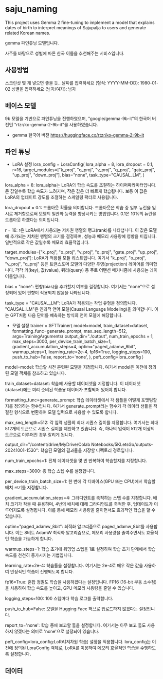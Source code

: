 # saju_naming
This project uses Gemma 2 fine-tuning to implement a model that explains dates of birth to interpret meanings of Sajupalja to users and generate related Korean names.

gemma 파인튜닝 모델입니다.

사주를 바탕으로 성별에 따른 한국 이름을 추천해주는 서비스입니다.

## 사용방법
스크린샷 몇 개 넣으면 좋을 듯..
날짜를 입력하세요 (형식: YYYY-MM-DD): 1980-01-02
성별을 입력하세요 (남자/여자): 남자


## 베이스 모델

9b 모델을 기반으로 파인튜닝을 진행하였으며,  "google/gemma-9b-it"의 한국어 버전인 "rtzr/ko-gemma-2-9b-it"을 사용하였습니다.
- gemma 한국어 버전 https://huggingface.co/rtzr/ko-gemma-2-9b-it

## 파인 튜닝
- LoRA 설정
lora_config = LoraConfig(
    lora_alpha = 8,
    lora_dropout = 0.1,
    r=16,
    target_modules=["k_proj", "o_proj", "v_proj", "q_proj", "gate_proj", "up_proj", "down_proj"],
    bias="none",
    task_type="CAUSAL_LM",
)

lora_alpha = 8: lora_alpha는 LoRA의 학습 속도를 조절하는 하이퍼파라미터입니다. 큰 값일수록 학습 속도가 느려지며, 작은 값은 더 빠르게 학습됩니다. 보통 이 값은 LoRA의 업데이트 강도를 조절하는 스케일링 팩터로 사용됩니다.

lora_dropout = 0.1: 드롭아웃 확률을 의미합니다. 드롭아웃은 학습 중 일부 뉴런을 임시로 제거함으로써 모델의 일반화 능력을 향상시키는 방법입니다. 0.1은 10%의 뉴런을 드롭아웃 하겠다는 의미입니다.

r = 16: r은 LoRA에서 사용되는 저차원 행렬의 랭크(rank)를 나타냅니다. 이 값은 모델에 추가되는 저차원 행렬의 크기를 결정하며, 성능과 메모리 사용량에 영향을 미칩니다. 일반적으로 작은 값일수록 메모리 효율적입니다.

target_modules=["k_proj", "o_proj", "v_proj", "q_proj", "gate_proj", "up_proj", "down_proj"]: LoRA가 적용될 모듈 리스트입니다. 여기서 "k_proj", "o_proj", "v_proj", "q_proj" 등은 트랜스포머 모델의 다양한 투영(projection) 레이어를 의미합니다. 각각 키(key), 값(value), 쿼리(query) 등 주로 어텐션 메커니즘에 사용되는 레이어들입니다.

bias = "none": 편향(bias)을 추가할지 여부를 결정합니다. 여기서는 "none"으로 설정되어 있어 편향이 적용되지 않음을 나타냅니다.

task_type = "CAUSAL_LM": LoRA가 적용되는 작업 유형을 정의합니다. "CAUSAL_LM"은 인과적 언어 모델(Causal Language Modeling)을 의미합니다. 이는 GPT처럼 다음 단어를 예측하는 방식의 언어 모델에 해당합니다.

- 모델 설정
trainer = SFTTrainer(
    model=model,
    train_dataset=dataset,
    formatting_func=generate_prompt,
    max_seq_length=512,
    args=TrainingArguments(
        output_dir="./output",
        num_train_epochs = 1,
        max_steps=3000,
        per_device_train_batch_size=1,
        gradient_accumulation_steps=4,
        optim="paged_adamw_8bit",
        warmup_steps=1,
        learning_rate=2e-4,
        fp16=True,
        logging_steps=100,
        push_to_hub=False,
        report_to='none',
    ),
    peft_config=lora_config
)

model=model: 학습할 사전 훈련된 모델을 지정합니다. 여기서 model은 이전에 정의된 모델 객체를 참조하고 있습니다.

train_dataset=dataset: 학습에 사용할 데이터셋을 지정합니다. 이 데이터셋(dataset)에는 미리 준비된 학습용 데이터가 포함되어 있어야 합니다.

formatting_func=generate_prompt: 학습 데이터셋에서 각 샘플을 어떻게 포맷팅할지를 정의하는 함수입니다. 여기서 generate_prompt라는 함수가 각 데이터 샘플을 적절한 형식으로 변환하여 모델 입력으로 사용할 수 있도록 합니다.

max_seq_length=512: 각 입력 샘플의 최대 시퀀스 길이를 지정합니다. 여기서는 최대 512개의 토큰으로 시퀀스 길이를 제한하고 있습니다. 즉, 하나의 입력이 512개 이상의 토큰으로 이루어진 경우 잘리게 됩니다.

output_dir="/content/drive/MyDrive/Colab Notebooks/5KLetsGo/outputs-20241001-1530": 학습된 모델의 결과물을 저장할 디렉토리 경로입니다. 

num_train_epochs=1: 전체 데이터셋을 몇 번 반복하여 학습할지를 지정합니다.

max_steps=3000: 총 학습 스텝 수를 설정합니다.

per_device_train_batch_size=1: 한 번에 각 디바이스(GPU 또는 CPU)에서 학습할 배치 크기를 지정합니다.

gradient_accumulation_steps=4: 그라디언트를 축적하는 스텝 수를 지정합니다. 배치 크기가 작을 때 유용하며, 4번의 배치에 대해 그라디언트를 축적한 후, 업데이트가 이루어지도록 설정됩니다. 이를 통해 메모리 사용량을 줄이면서도 효과적인 학습을 할 수 있습니다.

optim="paged_adamw_8bit": 최적화 알고리즘으로 paged_adamw_8bit를 사용합니다. 이는 8비트 AdamW 최적화 알고리즘으로, 메모리 사용량을 줄여주면서도 효율적인 학습을 가능하게 합니다.

warmup_steps=1: 학습 초기에 워밍업 스텝을 1로 설정하여 학습 초기 단계에서 학습 속도를 천천히 증가시키는 기법입니다.

learning_rate=2e-4: 학습률을 설정합니다. 여기서는 2e-4로 매우 작은 값을 사용하여 안정적인 학습이 진행되도록 합니다.

fp16=True: 혼합 정밀도 학습을 사용하겠다는 설정입니다. FP16 (16-bit 부동 소수점)을 사용하여 학습 속도를 높이고, GPU 메모리 사용량을 줄일 수 있습니다.

logging_steps=100: 100 스텝마다 학습 로그를 출력합니다.

push_to_hub=False: 모델을 Hugging Face 허브로 업로드하지 않겠다는 설정입니다.

report_to='none': 학습 중에 보고할 툴을 설정합니다. 여기서는 아무 보고 툴도 사용하지 않겠다는 의미로 'none'으로 설정되어 있습니다.

peft_config=lora_config:LoRA(저차원 학습) 설정을 적용합니다. lora_config는 이전에 정의된 LoraConfig 객체로, LoRA를 이용하여 메모리 효율적인 학습을 수행하도록 설정합니다.

## 데이터
